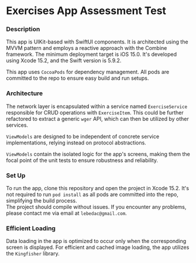 # Exercises App Assessment Test

### Description

This app is UIKit-based with SwiftUI components. It is architected using the MVVM pattern and employs a reactive approach with the Combine framework. 
The minimum deployment target is iOS 15.0. It's developed using Xcode 15.2, and the Swift version is 5.9.2.

This app uses `CocoaPods` for dependency management. All pods are committed to the repo to ensure easy build and run setups.

### Architecture

The network layer is encapsulated within a service named `ExerciseService` responsible for CRUD operations with `ExerciseItem`. This could be further refactored to extract a generic `wger` API, which can then be utilized by other services.

`ViewModels` are designed to be independent of concrete service implementations, relying instead on protocol abstractions.

`ViewModels` contain the isolated logic for the app's screens, making them the focal point of the unit tests to ensure robustness and reliability.

### Set Up

To run the app, clone this repository and open the project in Xcode 15.2. It's not required to run `pod install` as all pods are committed into the repo, simplifying the build process.  
The project should compile without issues. If you encounter any problems, please contact me via email at `lebedac@gmail.com`.

### Efficient Loading

Data loading in the app is optimized to occur only when the corresponding screen is displayed. For efficient and cached image loading, the app utilizes the `Kingfisher` library.